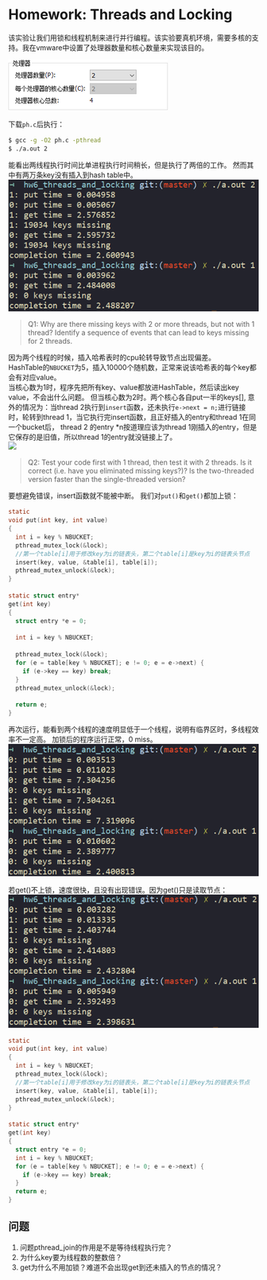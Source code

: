 # Homework: Threads and Locking

该实验让我们用锁和线程机制来进行并行编程。该实验要真机环境，需要多核的支持。我在vmware中设置了处理器数量和核心数量来实现该目的。

![](assets/cpu.png)

下载`ph.c`后执行：  
```bash
$ gcc -g -O2 ph.c -pthread
$ ./a.out 2
```

能看出两线程执行时间比单进程执行时间稍长，但是执行了两倍的工作。 然而其中有两万条key没有插入到hash table中。
![](assets/raw.png)

> Q1: Why are there missing keys with 2 or more threads, but not with 1 thread? Identify a sequence of events that can lead to keys missing for 2 threads.

因为两个线程的时候，插入哈希表时的cpu轮转导致节点出现偏差。  
HashTable的`NBUCKET`为5，插入10000个随机数，正常来说该哈希表的每个key都会有对应value。  
当核心数为1时，程序先把所有key、value都放进HashTable，然后读出key value，不会出什么问题。
但当核心数为2时。两个核心各自put一半的keys[], 意外的情况为：当thread 2执行到`insert`函数，还未执行`e->next = n;`进行链接时，轮转到thread 1，当它执行完insert函数，且正好插入的entry和thread 1在同一个bucket后， thread 2 的entry *n按道理应该为thread 1刚插入的entry，但是它保存的是旧值，所以thread 1的entry就没链接上了。  
![](img.png)

> Q2: Test your code first with 1 thread, then test it with 2 threads. Is it correct (i.e. have you eliminated missing keys?)? Is the two-threaded version faster than the single-threaded version?

要想避免错误，insert函数就不能被中断。  我们对`put()`和`get()`都加上锁：  

```c
static
void put(int key, int value)
{
  int i = key % NBUCKET;
  pthread_mutex_lock(&lock);
  //第一个table[i]用于修改key为i的链表头，第二个table[i]是key为i的链表头节点
  insert(key, value, &table[i], table[i]);
  pthread_mutex_unlock(&lock);
}

static struct entry*
get(int key)
{
  struct entry *e = 0;

  int i = key % NBUCKET;

  pthread_mutex_lock(&lock);
  for (e = table[key % NBUCKET]; e != 0; e = e->next) {
    if (e->key == key) break;
  }
  pthread_mutex_unlock(&lock);

  return e;
} 
```

再次运行，能看到两个线程的速度明显低于一个线程，说明有临界区时，多线程效率不一定高。 加锁后的程序运行正常，0 miss。  
![](assets/two_lock.png)   

若get()不上锁，速度很快，且没有出现错误。因为get()只是读取节点：  
![](assets/one_lock.png)  

```c
static
void put(int key, int value)
{
  int i = key % NBUCKET;
  pthread_mutex_lock(&lock);
  //第一个table[i]用于修改key为i的链表头，第二个table[i]是key为i的链表头节点
  insert(key, value, &table[i], table[i]);
  pthread_mutex_unlock(&lock);
}

static struct entry*
get(int key)
{
  struct entry *e = 0;
  int i = key % NBUCKET;
  for (e = table[key % NBUCKET]; e != 0; e = e->next) {
    if (e->key == key) break;
  }
  return e;
} 
```

## 问题
1. 问题pthread_join的作用是不是等待线程执行完？
2. 为什么key要为线程数的整数倍？
3. get为什么不用加锁？难道不会出现get到还未插入的节点的情况？

